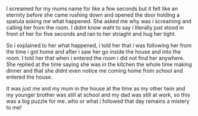 
<p>
    I screamed for my mums name for like a few seconds but it felt like an eternity before she came rushing down and opened the door holding a spatula asking me what happened.
    She asked me why was i screaming and calling her from the room. I didnt know waht to say i literally just stood in front of her for five seconds and ran to her striaght and hug her tight.
</P>

<p>
    So i explained to her what happened, i told her that i was following her from the time i got home and after i saw her go inside the house and into the room. 
    I told her that when i entered the room i did not find her anywhere. She replied at the time saying she was in the kitchen the whole time making dinner and that she didnt even notice me coming home from school and entered the house.
</P>

<p>
    It was just me and my mum in the house at the time as my other twin and my younger brother was still at school and my dad was still at work, so this was a big puzzle for me.
    who or what i followed that day remains a mistery to me!
</p>


